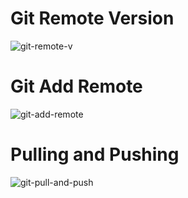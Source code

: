 # Git Remote Version
![git-remote-v](https://user-images.githubusercontent.com/40396070/81974386-6f13ad80-961d-11ea-8344-decc276b5464.PNG)

# Git Add Remote
![git-add-remote](https://user-images.githubusercontent.com/40396070/81974388-6fac4400-961d-11ea-9f1f-59dd06c1783e.PNG)

# Pulling and Pushing
![git-pull-and-push](https://user-images.githubusercontent.com/40396070/81974382-6e7b1700-961d-11ea-86d7-76db2e0ff76a.PNG)
